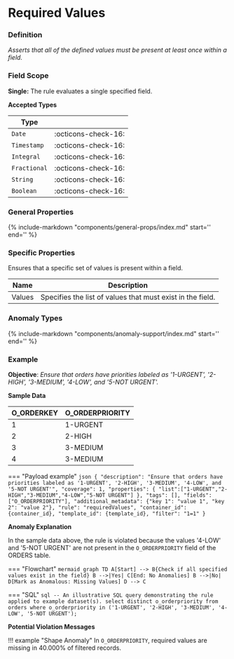 # Required Values

### Definition

*Asserts that all of the defined values must be present at least once within a field.*

### Field Scope

**Single:** The rule evaluates a single specified field.

**Accepted Types**

| Type        |                          |
|-------------|--------------------------|
| `Date`      | <div style="text-align:center">:octicons-check-16:</div>      |
| `Timestamp` | <div style="text-align:center">:octicons-check-16:</div>      |
| `Integral`  | <div style="text-align:center">:octicons-check-16:</div>      |
| `Fractional`| <div style="text-align:center">:octicons-check-16:</div>      |
| `String`    | <div style="text-align:center">:octicons-check-16:</div>      |
| `Boolean`   | <div style="text-align:center">:octicons-check-16:</div>      |

### General Properties

{% 
    include-markdown "components/general-props/index.md"
    start='<!-- all-props--start -->'
    end='<!-- all-props--end -->' 
%}

### Specific Properties

Ensures that a specific set of values is present within a field.

| Name     | Description                                               |
|----------|-----------------------------------------------------------|
| <div class="text-primary">Values</div> | Specifies the list of values that must exist in the field. |

### Anomaly Types

{%
    include-markdown "components/anomaly-support/index.md"
    start='<!-- shape-only--start -->'
    end='<!-- shape-only--end -->'
%}

### Example

**Objective**: *Ensure that orders have priorities labeled as '1-URGENT', '2-HIGH', '3-MEDIUM', '4-LOW', and '5-NOT URGENT'.*

**Sample Data**

| O_ORDERKEY | O_ORDERPRIORITY |
|------------|-----------------|
| 1          | 1-URGENT        |
| 2          | 2-HIGH          |
| 3          | 3-MEDIUM        |
| 4          | 3-MEDIUM        |

=== "Payload example"
    ``` json
    {
        "description": "Ensure that orders have priorities labeled as '1-URGENT', '2-HIGH', '3-MEDIUM', '4-LOW', and '5-NOT URGENT'",
        "coverage": 1,
        "properties": {
            "list":["1-URGENT","2-HIGH","3-MEDIUM","4-LOW","5-NOT URGENT"]
        },
        "tags": [],
        "fields": ["O_ORDERPRIORITY"],
        "additional_metadata": {"key 1": "value 1", "key 2": "value 2"},
        "rule": "requiredValues",
        "container_id": {container_id},
        "template_id": {template_id},
        "filter": "1=1"
    }
    ```

**Anomaly Explanation**

In the sample data above, the rule is violated because the values '4-LOW' and '5-NOT URGENT' are not present in the `O_ORDERPRIORITY` field of the ORDERS table.

=== "Flowchart"
    ```mermaid
    graph TD
    A[Start] --> B{Check if all specified values exist in the field}
    B -->|Yes| C[End: No Anomalies]
    B -->|No| D[Mark as Anomalous: Missing Values]
    D --> C
    ```

=== "SQL"
    ```sql
    -- An illustrative SQL query demonstrating the rule applied to example dataset(s).
    select distinct
        o_orderpriority
    from orders
    where o_orderpriority in ('1-URGENT', '2-HIGH', '3-MEDIUM', '4-LOW', '5-NOT URGENT');
    ```

**Potential Violation Messages**

!!! example "Shape Anomaly"
    In `O_ORDERPRIORITY`, required values are missing in 40.000% of filtered records.
